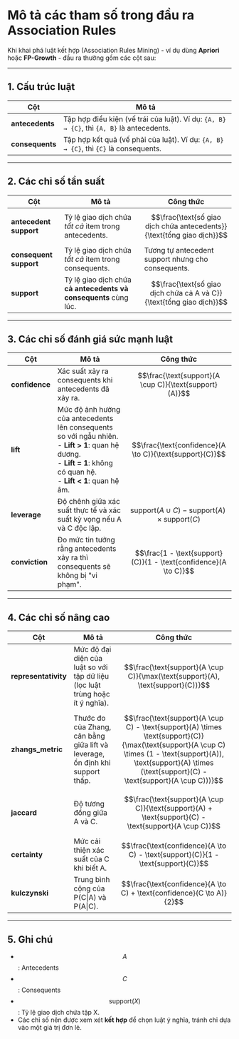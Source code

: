 # Mô tả các tham số trong đầu ra Association Rules

Khi khai phá luật kết hợp (Association Rules Mining) - ví dụ dùng **Apriori** hoặc **FP-Growth** - đầu ra thường gồm các cột sau:

---

## 1. Cấu trúc luật
| Cột | Mô tả |
|-----|-------|
| **antecedents** | Tập hợp điều kiện (vế trái của luật). Ví dụ: `{A, B} → {C}`, thì `{A, B}` là antecedents. |
| **consequents** | Tập hợp kết quả (vế phải của luật). Ví dụ: `{A, B} → {C}`, thì `{C}` là consequents. |

---

## 2. Các chỉ số tần suất
| Cột | Mô tả | Công thức |
|-----|-------|----------|
| **antecedent support** | Tỷ lệ giao dịch chứa *tất cả* item trong antecedents. | $$\frac{\text{số giao dịch chứa antecedents}}{\text{tổng giao dịch}}$$ |
| **consequent support** | Tỷ lệ giao dịch chứa *tất cả* item trong consequents. | Tương tự antecedent support nhưng cho consequents. |
| **support** | Tỷ lệ giao dịch chứa **cả antecedents và consequents** cùng lúc. | $$\frac{\text{số giao dịch chứa cả A và C}}{\text{tổng giao dịch}}$$ |

---

## 3. Các chỉ số đánh giá sức mạnh luật
| Cột | Mô tả | Công thức |
|-----|-------|----------|
| **confidence** | Xác suất xảy ra consequents khi antecedents đã xảy ra. | $$\frac{\text{support}(A \cup C)}{\text{support}(A)}$$ |
| **lift** | Mức độ ảnh hưởng của antecedents lên consequents so với ngẫu nhiên. <br> - **Lift > 1**: quan hệ dương. <br> - **Lift = 1**: không có quan hệ. <br> - **Lift < 1**: quan hệ âm. | $$\frac{\text{confidence}(A \to C)}{\text{support}(C)}$$ |
| **leverage** | Độ chênh giữa xác suất thực tế và xác suất kỳ vọng nếu A và C độc lập. | $$\text{support}(A \cup C) - \text{support}(A) \times \text{support}(C)$$ |
| **conviction** | Đo mức tin tưởng rằng antecedents xảy ra thì consequents sẽ không bị "vi phạm". | $$\frac{1 - \text{support}(C)}{1 - \text{confidence}(A \to C)}$$ |

---

## 4. Các chỉ số nâng cao
| Cột | Mô tả | Công thức |
|-----|-------|----------|
| **representativity** | Mức độ đại diện của luật so với tập dữ liệu (lọc luật trùng hoặc ít ý nghĩa). | $$\frac{\text{support}(A \cup C)}{\max(\text{support}(A), \text{support}(C))}$$ |
| **zhangs_metric** | Thước đo của Zhang, cân bằng giữa lift và leverage, ổn định khi support thấp. | $$\frac{\text{support}(A \cup C) - \text{support}(A) \times \text{support}(C)}{\max(\text{support}(A \cup C) \times (1 - \text{support}(A)), \text{support}(A) \times (\text{support}(C) - \text{support}(A \cup C)))}$$ |
| **jaccard** | Độ tương đồng giữa A và C. | $$\frac{\text{support}(A \cup C)}{\text{support}(A) + \text{support}(C) - \text{support}(A \cup C)}$$ |
| **certainty** | Mức cải thiện xác suất của C khi biết A. | $$\frac{\text{confidence}(A \to C) - \text{support}(C)}{1 - \text{support}(C)}$$ |
| **kulczynski** | Trung bình cộng của P(C\|A) và P(A\|C). | $$\frac{\text{confidence}(A \to C) + \text{confidence}(C \to A)}{2}$$ |

---

## 5. Ghi chú
- $$A$$: Antecedents  
- $$C$$: Consequents  
- $$\text{support}(X)$$: Tỷ lệ giao dịch chứa tập X.  
- Các chỉ số nên được xem xét **kết hợp** để chọn luật ý nghĩa, tránh chỉ dựa vào một giá trị đơn lẻ.
